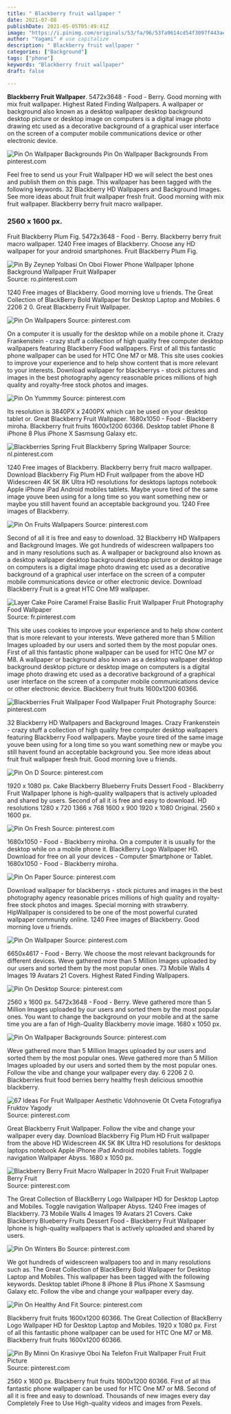 ```yaml
---
title: " Blackberry fruit wallpaper "
date: 2021-07-08
publishDate: 2021-05-05T05:49:41Z
image: "https://i.pinimg.com/originals/53/fa/96/53fa9614cd54f3097f443aea0282f5b1.jpg"
author: "Yagami" # use capitalize
description: " Blackberry fruit wallpaper "
categories: ["Background"]
tags: ["phone"]
keywords: "Blackberry fruit wallpaper"
draft: false

---
```



**Blackberry Fruit Wallpaper**. 5472x3648 - Food - Berry. Good morning with mix fruit wallpaper. Highest Rated Finding Wallpapers. A wallpaper or background also known as a desktop wallpaper desktop background desktop picture or desktop image on computers is a digital image photo drawing etc used as a decorative background of a graphical user interface on the screen of a computer mobile communications device or other electronic device.

![Pin On Wallpaper Backgrounds](https://i.pinimg.com/564x/af/d0/5a/afd05affb8ee9a16f8cd55ac30cfd969.jpg "Pin On Wallpaper Backgrounds")
Pin On Wallpaper Backgrounds From pinterest.com


Feel free to send us your Fruit Wallpaper HD we will select the best ones and publish them on this page. This wallpaper has been tagged with the following keywords. 32 Blackberry HD Wallpapers and Background Images. See more ideas about fruit fruit wallpaper fresh fruit. Good morning with mix fruit wallpaper. Blackberry berry fruit macro wallpaper.

### 2560 x 1600 px.

Fruit Blackberry Plum Fig. 5472x3648 - Food - Berry. Blackberry berry fruit macro wallpaper. 1240 Free images of Blackberry. Choose any HD wallpaper for your android smartphones. Fruit Blackberry Plum Fig.


![Pin By Zeynep Yolbasi On Oboi Flower Phone Wallpaper Iphone Background Wallpaper Fruit Wallpaper](https://i.pinimg.com/originals/19/c5/59/19c5592be720dc086dc1034b0e47a799.jpg "Pin By Zeynep Yolbasi On Oboi Flower Phone Wallpaper Iphone Background Wallpaper Fruit Wallpaper")
Source: ro.pinterest.com

1240 Free images of Blackberry. Good morning love u friends. The Great Collection of BlackBerry Bold Wallpaper for Desktop Laptop and Mobiles. 6 2206 2 0. Great Blackberry Fruit Wallpaper.

![Pin On Wallpapers](https://i.pinimg.com/originals/f2/13/72/f21372ed4cb628747bb590555cbdfd99.jpg "Pin On Wallpapers")
Source: pinterest.com

On a computer it is usually for the desktop while on a mobile phone it. Crazy Frankenstein - crazy stuff a collection of high quality free computer desktop wallpapers featuring Blackberry Food wallpapers. First of all this fantastic phone wallpaper can be used for HTC One M7 or M8. This site uses cookies to improve your experience and to help show content that is more relevant to your interests. Download wallpaper for blackberrys - stock pictures and images in the best photography agency reasonable prices millions of high quality and royalty-free stock photos and images.

![Pin On Yummmy](https://i.pinimg.com/originals/6a/69/ca/6a69ca340e64e161f7b8c7778c2b97b9.jpg "Pin On Yummmy")
Source: pinterest.com

Its resolution is 3840PX x 2400PX which can be used on your desktop tablet or. Great Blackberry Fruit Wallpaper. 1680x1050 - Food - Blackberry miroha. Blackberry fruit fruits 1600x1200 60366. Desktop tablet iPhone 8 iPhone 8 Plus iPhone X Sasmsung Galaxy etc.

![Blackberries Spring Fruit Blackberry Spring Wallpaper](https://i.pinimg.com/originals/38/67/b6/3867b66c0f84cec2f4f0a2d48903e0c2.jpg "Blackberries Spring Fruit Blackberry Spring Wallpaper")
Source: nl.pinterest.com

1240 Free images of Blackberry. Blackberry berry fruit macro wallpaper. Download Blackberry Fig Plum HD Fruit wallpaper from the above HD Widescreen 4K 5K 8K Ultra HD resolutions for desktops laptops notebook Apple iPhone iPad Android mobiles tablets. Maybe youre tired of the same image youve been using for a long time so you want something new or maybe you still havent found an acceptable background you. 1240 Free images of Blackberry.

![Pin On Fruits Wallpapers](https://i.pinimg.com/736x/7c/6d/0c/7c6d0ccbecdd85acd6747541c824fae9.jpg "Pin On Fruits Wallpapers")
Source: pinterest.com

Second of all it is free and easy to download. 32 Blackberry HD Wallpapers and Background Images. We got hundreds of widescreen wallpapers too and in many resolutions such as. A wallpaper or background also known as a desktop wallpaper desktop background desktop picture or desktop image on computers is a digital image photo drawing etc used as a decorative background of a graphical user interface on the screen of a computer mobile communications device or other electronic device. Download Blackberry Fruit is a great HTC One M9 wallpaper.

![Layer Cake Poire Caramel Fraise Basilic Fruit Wallpaper Fruit Photography Food Wallpaper](https://i.pinimg.com/originals/08/98/14/089814642507af9df8b6599002946f74.jpg "Layer Cake Poire Caramel Fraise Basilic Fruit Wallpaper Fruit Photography Food Wallpaper")
Source: fr.pinterest.com

This site uses cookies to improve your experience and to help show content that is more relevant to your interests. Weve gathered more than 5 Million Images uploaded by our users and sorted them by the most popular ones. First of all this fantastic phone wallpaper can be used for HTC One M7 or M8. A wallpaper or background also known as a desktop wallpaper desktop background desktop picture or desktop image on computers is a digital image photo drawing etc used as a decorative background of a graphical user interface on the screen of a computer mobile communications device or other electronic device. Blackberry fruit fruits 1600x1200 60366.

![Blackberries Fruit Wallpaper Food Wallpaper Fruit Photography](https://i.pinimg.com/originals/93/c7/9e/93c79e8cef840788a1e9eba386704414.jpg "Blackberries Fruit Wallpaper Food Wallpaper Fruit Photography")
Source: pinterest.com

32 Blackberry HD Wallpapers and Background Images. Crazy Frankenstein - crazy stuff a collection of high quality free computer desktop wallpapers featuring Blackberry Food wallpapers. Maybe youre tired of the same image youve been using for a long time so you want something new or maybe you still havent found an acceptable background you. See more ideas about fruit fruit wallpaper fresh fruit. Good morning love u friends.

![Pin On D](https://i.pinimg.com/originals/10/e1/28/10e1286ff4eb3eb99eef99ec1fc6c932.jpg "Pin On D")
Source: pinterest.com

1920 x 1080 px. Cake Blackberry Blueberry Fruits Dessert Food - Blackberry Fruit Wallpaper Iphone is high-quality wallpapers that is actively uploaded and shared by users. Second of all it is free and easy to download. HD resolutions 1280 x 720 1366 x 768 1600 x 900 1920 x 1080 Original. 2560 x 1600 px.

![Pin On Fresh](https://i.pinimg.com/564x/41/45/15/414515de6f0ac0501789c273dc14c19b.jpg "Pin On Fresh")
Source: pinterest.com

1680x1050 - Food - Blackberry miroha. On a computer it is usually for the desktop while on a mobile phone it. BlackBerry Logo Wallpaper HD. Download for free on all your devices - Computer Smartphone or Tablet. 1680x1050 - Food - Blackberry miroha.

![Pin On Paper](https://i.pinimg.com/474x/cb/dc/02/cbdc0204eae7177b9e902a2d5209307e.jpg "Pin On Paper")
Source: pinterest.com

Download wallpaper for blackberrys - stock pictures and images in the best photography agency reasonable prices millions of high quality and royalty-free stock photos and images. Special morning with strawberry. HipWallpaper is considered to be one of the most powerful curated wallpaper community online. 1240 Free images of Blackberry. Good morning love u friends.

![Pin On Wallpaper](https://i.pinimg.com/originals/3f/4c/8e/3f4c8eccddf00b71b757044fe5a5f382.jpg "Pin On Wallpaper")
Source: pinterest.com

6650x4617 - Food - Berry. We choose the most relevant backgrounds for different devices. Weve gathered more than 5 Million Images uploaded by our users and sorted them by the most popular ones. 73 Mobile Walls 4 Images 19 Avatars 21 Covers. Highest Rated Finding Wallpapers.

![Pin On Desktop](https://i.pinimg.com/originals/dd/10/21/dd10216dcbafe772672cb3e68e937b58.jpg "Pin On Desktop")
Source: pinterest.com

2560 x 1600 px. 5472x3648 - Food - Berry. Weve gathered more than 5 Million Images uploaded by our users and sorted them by the most popular ones. You want to change the background on your mobile and at the same time you are a fan of High-Quality Blackberry movie image. 1680 x 1050 px.

![Pin On Wallpaper Backgrounds](https://i.pinimg.com/564x/af/d0/5a/afd05affb8ee9a16f8cd55ac30cfd969.jpg "Pin On Wallpaper Backgrounds")
Source: pinterest.com

Weve gathered more than 5 Million Images uploaded by our users and sorted them by the most popular ones. Weve gathered more than 5 Million Images uploaded by our users and sorted them by the most popular ones. Follow the vibe and change your wallpaper every day. 6 2206 2 0. Blackberries fruit food berries berry healthy fresh delicious smoothie blackberry.

![67 Ideas For Fruit Wallpaper Aesthetic Vdohnovenie Ot Cveta Fotografiya Fruktov Yagody](https://i.pinimg.com/474x/2f/3d/4d/2f3d4d7f446278290da665fe654d775f.jpg "67 Ideas For Fruit Wallpaper Aesthetic Vdohnovenie Ot Cveta Fotografiya Fruktov Yagody")
Source: pinterest.com

Great Blackberry Fruit Wallpaper. Follow the vibe and change your wallpaper every day. Download Blackberry Fig Plum HD Fruit wallpaper from the above HD Widescreen 4K 5K 8K Ultra HD resolutions for desktops laptops notebook Apple iPhone iPad Android mobiles tablets. Toggle navigation Wallpaper Abyss. 1680 x 1050 px.

![Blackberry Berry Fruit Macro Wallpaper In 2020 Fruit Fruit Wallpaper Berry Fruit](https://i.pinimg.com/originals/7d/1c/4a/7d1c4a4d5eafce3dc4655c0e7e3e7113.jpg "Blackberry Berry Fruit Macro Wallpaper In 2020 Fruit Fruit Wallpaper Berry Fruit")
Source: pinterest.com

The Great Collection of BlackBerry Logo Wallpaper HD for Desktop Laptop and Mobiles. Toggle navigation Wallpaper Abyss. 1240 Free images of Blackberry. 73 Mobile Walls 4 Images 19 Avatars 21 Covers. Cake Blackberry Blueberry Fruits Dessert Food - Blackberry Fruit Wallpaper Iphone is high-quality wallpapers that is actively uploaded and shared by users.

![Pin On Winters Bo](https://i.pinimg.com/originals/81/76/71/8176713f0fcce27f7814e680d3783485.jpg "Pin On Winters Bo")
Source: pinterest.com

We got hundreds of widescreen wallpapers too and in many resolutions such as. The Great Collection of BlackBerry Bold Wallpaper for Desktop Laptop and Mobiles. This wallpaper has been tagged with the following keywords. Desktop tablet iPhone 8 iPhone 8 Plus iPhone X Sasmsung Galaxy etc. Follow the vibe and change your wallpaper every day.

![Pin On Healthy And Fit](https://i.pinimg.com/600x315/1e/7b/44/1e7b4457cdd93b552684ec4d63bf5f26.jpg "Pin On Healthy And Fit")
Source: pinterest.com

Blackberry fruit fruits 1600x1200 60366. The Great Collection of BlackBerry Logo Wallpaper HD for Desktop Laptop and Mobiles. 1920 x 1080 px. First of all this fantastic phone wallpaper can be used for HTC One M7 or M8. Blackberry fruit fruits 1600x1200 60366.

![Pin By Minni On Krasivye Oboi Na Telefon Fruit Wallpaper Fruit Fruit Picture](https://i.pinimg.com/originals/53/fa/96/53fa9614cd54f3097f443aea0282f5b1.jpg "Pin By Minni On Krasivye Oboi Na Telefon Fruit Wallpaper Fruit Fruit Picture")
Source: pinterest.com

2560 x 1600 px. Blackberry fruit fruits 1600x1200 60366. First of all this fantastic phone wallpaper can be used for HTC One M7 or M8. Second of all it is free and easy to download. Thousands of new images every day Completely Free to Use High-quality videos and images from Pexels.

